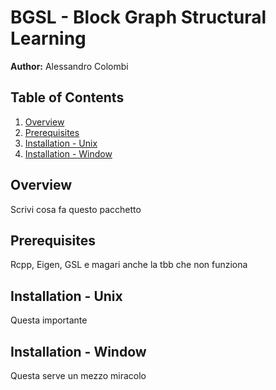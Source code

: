 # BGSL - Block Graph Structural Learning
**Author:** Alessandro Colombi

## Table of Contents
1. [Overview](Overview)
2. [Prerequisites](Prerequisites)
3. [Installation - Unix](Installation-Unix)
4. [Installation - Window](Installation-Window)

## Overview

Scrivi cosa fa questo pacchetto

## Prerequisites

Rcpp, Eigen, GSL e magari anche la tbb che non funziona

## Installation - Unix

Questa importante

## Installation - Window

Questa serve un mezzo miracolo